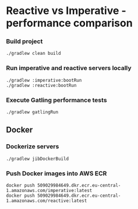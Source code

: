 # Reactive vs Imperative - performance comparison

### Build project
    
    ./gradlew clean build
    
### Run imperative and reactive servers locally

    ./gradlew :imperative:bootRun
    ./gradlew :reactive:bootRun
    
### Execute Gatling performance tests

    ./gradlew gatlingRun
    
## Docker
    
### Dockerize servers

    ./gradlew jibDockerBuild
    
### Push Docker images into AWS ECR

    docker push 509029984649.dkr.ecr.eu-central-1.amazonaws.com/imperative:latest
    docker push 509029984649.dkr.ecr.eu-central-1.amazonaws.com/reactive:latest